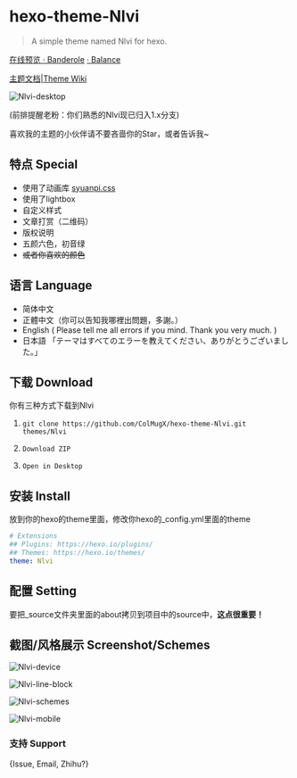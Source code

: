 # hexo-theme-Nlvi

> A simple theme named Nlvi for hexo.

[在线预览 · Banderole](https://colmugx.github.io/banderole/)
[ · Balance](https://colmugx.github.io/balance/)

[主题文档|Theme Wiki](https://github.com/ColMugX/hexo-theme-Nlvi/wiki)

![Nlvi-desktop](https://github.com/ColMugX/GitBed/raw/master/blog/nlvi/desktop.png)

(前排提醒老粉：你们熟悉的Nlvi现已归入1.x分支)

喜欢我的主题的小伙伴请不要吝啬你的Star，或者告诉我~

## 特点 Special

- 使用了动画库 [syuanpi.css](https://github.com/colmugx/syuanpi.css)
- 使用了lightbox
- 自定义样式
- 文章打赏（二维码）
- 版权说明
- 五颜六色，初音绿
- ~~或者你喜欢的颜色~~

## 语言 Language

- 简体中文
- 正體中文（你可以告知我哪裡出問題，多謝。）
- English ( Please tell me all errors if you mind. Thank you very much. )
- 日本語 「テーマはすべてのエラーを教えてください、ありがとうございました。」

## 下载 Download

你有三种方式下载到Nlvi

1. `git clone https://github.com/ColMugX/hexo-theme-Nlvi.git themes/Nlvi`

2.  `Download ZIP`

3.  `Open in Desktop`

## 安装 Install

放到你的hexo的theme里面，修改你hexo的_config.yml里面的theme

```yaml
# Extensions
## Plugins: https://hexo.io/plugins/
## Themes: https://hexo.io/themes/
theme: Nlvi
```

## 配置 Setting

要把_source文件夹里面的about拷贝到项目中的source中，**这点很重要！**

## 截图/风格展示 Screenshot/Schemes

![Nlvi-device](https://github.com/ColMugX/GitBed/raw/master/blog/nlvi/devices.png)

![Nlvi-line-block](https://github.com/ColMugX/GitBed/raw/master/blog/nlvi/line-block.png)

![Nlvi-schemes](https://github.com/ColMugX/GitBed/raw/master/blog/nlvi/schemes.png)

![Nlvi-mobile](https://github.com/ColMugX/GitBed/raw/master/blog/nlvi/mobile.png)

### 支持 Support

{Issue, Email, Zhihu?}

